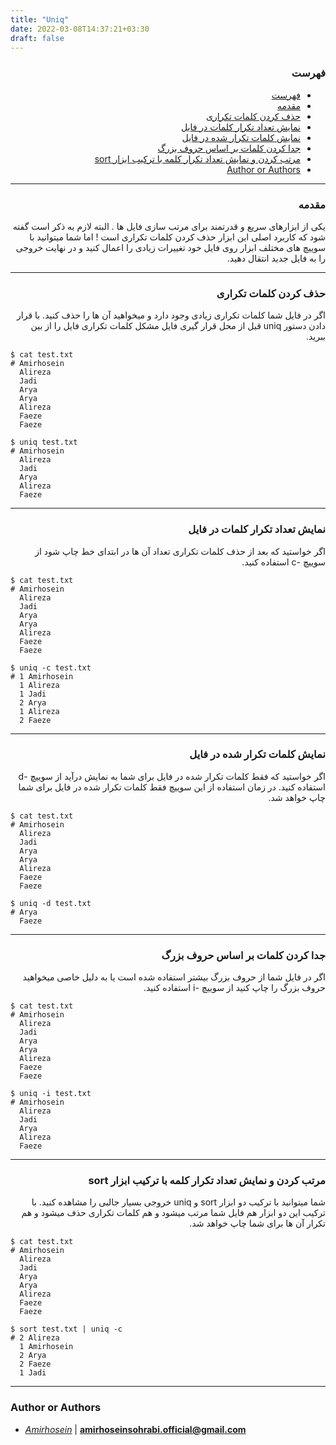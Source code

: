 ```yaml
---
title: "Uniq"
date: 2022-03-08T14:37:21+03:30
draft: false
---
```



<div dir='rtl'>

### فهرست

- [فهرست](#فهرست)
- [مقدمه](#مقدمه)
- [حذف کردن کلمات تکراری](#حذف-کردن-کلمات-تکراری)
- [نمایش تعداد تکرار کلمات در فایل](#نمایش-تعداد-تکرار-کلمات-در-فایل)
- [نمایش کلمات تکرار شده در فایل](#نمایش-کلمات-تکرار-شده-در-فایل)
- [جدا کردن کلمات بر اساس حروف بزرگ](#جدا-کردن-کلمات-بر-اساس-حروف-بزرگ)
- [مرتب کردن و نمایش تعداد تکرار کلمه با ترکیب ابزار sort](#مرتب-کردن-و-نمایش-تعداد-تکرار-کلمه-با-ترکیب-ابزار-sort)
- [Author or Authors](#author-or-authors)




</div>

---
<div dir='rtl'>

### مقدمه
یکی از ابزارهای سریع و قدرتمند برای مرتب سازی فایل ها . البته لازم به ذکر است گفته شود که کاربرد اصلی این ابزار حذف کردن کلمات تکراری است ! اما شما میتوانید با سوییچ های مختلف ابزار روی فایل خود تغییرات زیادی را اعمال کنید و در نهایت خروجی را به فایل جدید انتقال دهید.
</div>


---
<div dir='rtl'>

### حذف کردن کلمات تکراری
اگر در فایل شما کلمات تکراری زیادی وجود دارد و میخواهید آن ها را حذف کنید. با قرار دادن دستور uniq قبل از محل قرار گیری فایل مشکل کلمات تکراری فایل را از بین ببرید.
</div>

    $ cat test.txt
    # Amirhosein
      Alireza
      Jadi
      Arya
      Arya
      Alireza
      Faeze
      Faeze
    
    $ uniq test.txt
    # Amirhosein
      Alireza
      Jadi
      Arya
      Alireza
      Faeze
      
---
<div dir='rtl'>

### نمایش تعداد تکرار کلمات در فایل
اگر خواستید که بعد از حذف کلمات تکراری تعداد آن ها در ابتدای خط چاپ شود از سوییچ -c استفاده کنید.
</div>

    $ cat test.txt
    # Amirhosein
      Alireza
      Jadi
      Arya
      Arya
      Alireza
      Faeze
      Faeze

    $ uniq -c test.txt
    # 1 Amirhosein
      1 Alireza
      1 Jadi
      2 Arya
      1 Alireza
      2 Faeze

---
<div dir='rtl'>

### نمایش کلمات تکرار شده در فایل
اگر خواستید که فقط کلمات تکرار شده در فایل برای شما به نمایش درآید از سوییچ -d استفاده کنید.
در زمان استفاده از این سوییچ فقط کلمات تکرار شده در فایل برای شما چاپ خواهد شد.
</div>

    $ cat test.txt
    # Amirhosein
      Alireza
      Jadi
      Arya
      Arya
      Alireza
      Faeze
      Faeze

    $ uniq -d test.txt
    # Arya
      Faeze

---
<div dir='rtl'>

### جدا کردن کلمات بر اساس حروف بزرگ
اگر در فایل شما از حروف بزرگ بیشتر استفاده شده است یا به دلیل خاصی میخواهید حروف بزرگ را چاپ کنید از سوییچ -i استفاده کنید.
</div>

    $ cat test.txt
    # Amirhosein
      Alireza
      Jadi
      Arya
      Arya
      Alireza
      Faeze
      Faeze

    $ uniq -i test.txt
    # Amirhosein
      Alireza
      Jadi
      Arya
      Alireza
      Faeze
     
---
<div dir='rtl'>

### مرتب کردن و نمایش تعداد تکرار کلمه با ترکیب ابزار sort
شما میتوانید با ترکیب دو ابزار sort و uniq خروجی بسیار جالبی را مشاهده کنید.
با ترکیب این دو ابزار هم فایل شما مرتب میشود و هم کلمات تکراری حذف میشود و هم تکرار آن ها برای شما چاپ خواهد شد.
</div>

    $ cat test.txt
    # Amirhosein
      Alireza
      Jadi
      Arya
      Arya
      Alireza
      Faeze
      Faeze

    $ sort test.txt | uniq -c
    # 2 Alireza
      1 Amirhosein
      2 Arya
      2 Faeze
      1 Jadi

---

### Author or Authors

- *[Amirhosein](https://github.com/amirhoseinsb)* | **<amirhoseinsohrabi.official@gmail.com>**

